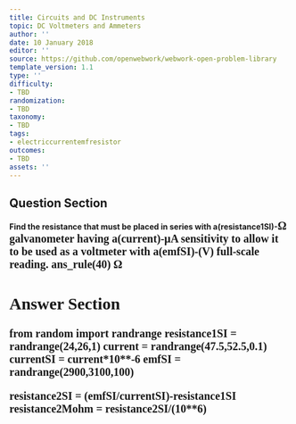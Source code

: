 ```yaml
---
title: Circuits and DC Instruments
topic: DC Voltmeters and Ammeters
author: ''
date: 10 January 2018
editor: ''
source: https://github.com/openwebwork/webwork-open-problem-library
template_version: 1.1
type: ''
difficulty:
- TBD
randomization:
- TBD
taxonomy:
- TBD
tags:
- electriccurrentemfresistor
outcomes:
- TBD
assets: ''
---
```


## Question Section 

<b>
Find the resistance that must be placed in series with a(resistance1SI)-<span style="font-family: 'Times'; font-size: 20px";>&Omega;<span> galvanometer having a(current)-<span style="font-family: 'Times'; font-size: 20px";>&mu;A<span> sensitivity to allow it to be used as a voltmeter with a(emfSI)-(V) full-scale reading.
ans_rule(40) <span style="font-family: 'Times'; font-size: 20px";>&Omega;<span>



## Answer Section

from random import randrange
resistance1SI = randrange(24,26,1)
current = randrange(47.5,52.5,0.1)
currentSI = current*10**-6
emfSI = randrange(2900,3100,100)

resistance2SI = (emfSI/currentSI)-resistance1SI
resistance2Mohm = resistance2SI/(10**6)